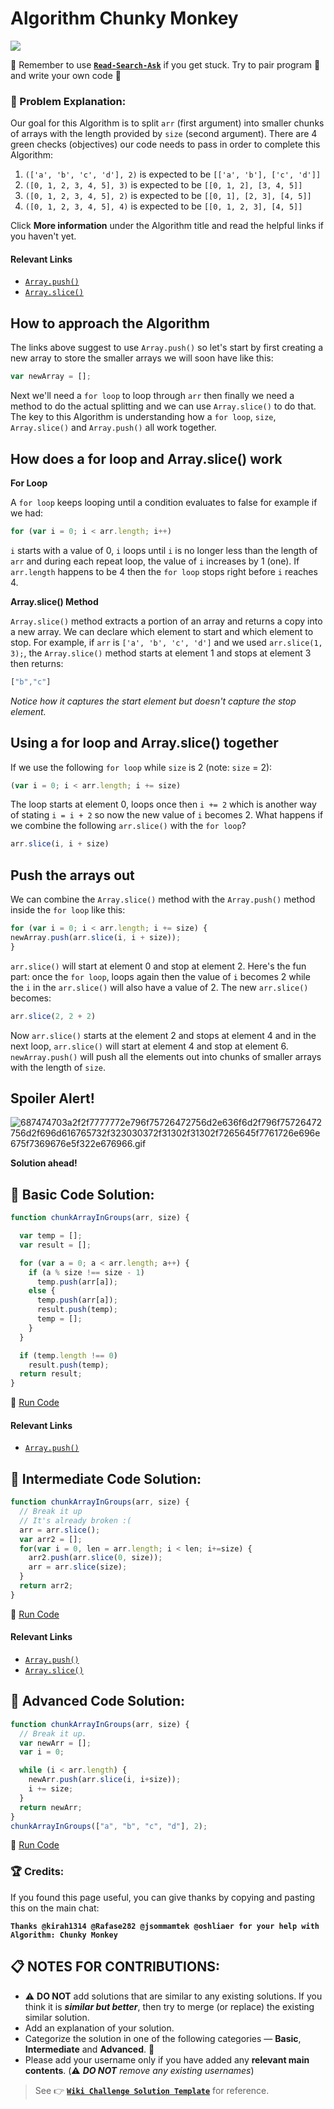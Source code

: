 # Algorithm Chunky Monkey

![](https://i.imgur.com/RdrnNvA.png)

:triangular_flag_on_post: Remember to use [**`Read-Search-Ask`**](FreeCodeCamp-Get-Help) if you get stuck. Try to pair program :busts_in_silhouette: and write your own code :pencil:

### :checkered_flag: Problem Explanation:

Our goal for this Algorithm is to split `arr` (first argument) into smaller chunks of arrays with the length provided by `size` (second argument). There are 4 green checks (objectives) our code needs to pass in order to complete this Algorithm:

1. `(['a', 'b', 'c', 'd'], 2)` is expected to be `[['a', 'b'], ['c', 'd']]`
2. `([0, 1, 2, 3, 4, 5], 3)` is expected to be `[[0, 1, 2], [3, 4, 5]]`
3. `([0, 1, 2, 3, 4, 5], 2)` is expected to be `[[0, 1], [2, 3], [4, 5]]`
4. `([0, 1, 2, 3, 4, 5], 4)` is expected to be `[[0, 1, 2, 3], [4, 5]]`

Click **More information** under the Algorithm title and read the helpful links if you haven't yet.

#### Relevant Links

- [`Array.push()`](https://developer.mozilla.org/en-US/docs/Web/JavaScript/Reference/Global_Objects/Array/push)
- [`Array.slice()`](https://developer.mozilla.org/en-US/docs/Web/JavaScript/Reference/Global_Objects/Array/slice)

## How to approach the Algorithm

The links above suggest to use `Array.push()` so let's start by first creating a new array to store the smaller arrays we will soon have like this:

```javascript
var newArray = [];
```

Next we'll need a `for loop` to loop through `arr` then finally we need a method to do the actual splitting and we can use `Array.slice()` to do that. The key to this Algorithm is understanding how a `for loop`, `size`, `Array.slice()` and `Array.push()` all work together.

## How does a for loop and Array.slice() work

**For Loop**

A `for loop` keeps looping until a condition evaluates to false for example if we had:

```javascript
for (var i = 0; i < arr.length; i++)
```

`i` starts with a value of 0, `i` loops until `i` is no longer less than the length of `arr` and during each repeat loop, the value of `i` increases by 1 (one). If `arr.length` happens to be 4 then the `for loop` stops right before `i` reaches 4\.

**Array.slice() Method**

`Array.slice()` method extracts a portion of an array and returns a copy into a new array. We can declare which element to start and which element to stop. For example, if `arr` is `['a', 'b', 'c', 'd']` and we used `arr.slice(1, 3);`, the `Array.slice()` method starts at element 1 and stops at element 3 then returns:

```javascript
["b","c"]
```

_Notice how it captures the start element but doesn't capture the stop element._

## Using a for loop and Array.slice() together

If we use the following `for loop` while `size` is 2 (note: `size` = 2):

```javascript
(var i = 0; i < arr.length; i += size)
```

The loop starts at element 0, loops once then `i += 2` which is another way of stating `i = i + 2` so now the new value of `i` becomes 2\. What happens if we combine the following `arr.slice()` with the `for loop`?

```javascript
arr.slice(i, i + size)
```

## Push the arrays out

We can combine the `Array.slice()` method with the `Array.push()` method inside the `for loop` like this:

```javascript
for (var i = 0; i < arr.length; i += size) {
newArray.push(arr.slice(i, i + size));
}
```

`arr.slice()` will start at element 0 and stop at element 2\. Here's the fun part: once the `for loop`, loops again then the value of `i` becomes 2 while the `i` in the `arr.slice()` will also have a value of 2\. The new `arr.slice()` becomes:

```javascript
arr.slice(2, 2 + 2)
```

Now `arr.slice()` starts at the element 2 and stops at element 4 and in the next loop, `arr.slice()` will start at element 4 and stop at element 6\. `newArray.push()` will push all the elements out into chunks of smaller arrays with the length of `size`.

## Spoiler Alert!

![687474703a2f2f7777772e796f75726472756d2e636f6d2f796f75726472756d2f696d616765732f323030372f31302f31302f7265645f7761726e696e675f7369676e5f322e676966.gif](https://files.gitter.im/FreeCodeCamp/Wiki/nlOm/thumb/687474703a2f2f7777772e796f75726472756d2e636f6d2f796f75726472756d2f696d616765732f323030372f31302f31302f7265645f7761726e696e675f7369676e5f322e676966.gif)

**Solution ahead!**

## :beginner: Basic Code Solution:

```javascript
function chunkArrayInGroups(arr, size) {

  var temp = [];
  var result = [];

  for (var a = 0; a < arr.length; a++) {
    if (a % size !== size - 1)
      temp.push(arr[a]);
    else {
      temp.push(arr[a]);
      result.push(temp);
      temp = [];
    }
  }

  if (temp.length !== 0)
    result.push(temp);
  return result;
}
```

:rocket: [Run Code](https://repl.it/CLjU/24)

#### Relevant Links

- [`Array.push()`](https://developer.mozilla.org/en-US/docs/Web/JavaScript/Reference/Global_Objects/Array/push)

## :sunflower: Intermediate Code Solution:

```javascript
function chunkArrayInGroups(arr, size) {
  // Break it up
  // It's already broken :(
  arr = arr.slice();
  var arr2 = [];
  for(var i = 0, len = arr.length; i < len; i+=size) {
    arr2.push(arr.slice(0, size));
    arr = arr.slice(size);
  }
  return arr2;
}
```

:rocket: [Run Code](https://repl.it/CLjU/25)

#### Relevant Links

- [`Array.push()`](https://developer.mozilla.org/en-US/docs/Web/JavaScript/Reference/Global_Objects/Array/push)
- [`Array.slice()`](https://developer.mozilla.org/en-US/docs/Web/JavaScript/Reference/Global_Objects/Array/slice)

## :rotating_light: Advanced Code Solution:

```javascript
function chunkArrayInGroups(arr, size) {
  // Break it up.
  var newArr = [];
  var i = 0;

  while (i < arr.length) {
    newArr.push(arr.slice(i, i+size));
    i += size;
  }
  return newArr;
}
chunkArrayInGroups(["a", "b", "c", "d"], 2);
```

:rocket: [Run Code](https://repl.it/CLjU/26)

### :trophy: Credits:

If you found this page useful, you can give thanks by copying and pasting this on the main chat:

**`Thanks @kirah1314 @Rafase282 @jsommamtek @oshliaer for your help with Algorithm: Chunky Monkey`**

## :clipboard: NOTES FOR CONTRIBUTIONS:

- :warning: **DO NOT** add solutions that are similar to any existing solutions. If you think it is **_similar but better_**, then try to merge (or replace) the existing similar solution.
- Add an explanation of your solution.
- Categorize the solution in one of the following categories &mdash; **Basic**, **Intermediate** and **Advanced**. :traffic_light:
- Please add your username only if you have added any **relevant main contents**. (:warning: **_DO NOT_** _remove any existing usernames_)

> See :point_right: [**`Wiki Challenge Solution Template`**](Wiki-Template-Challenge-Solution) for reference.
